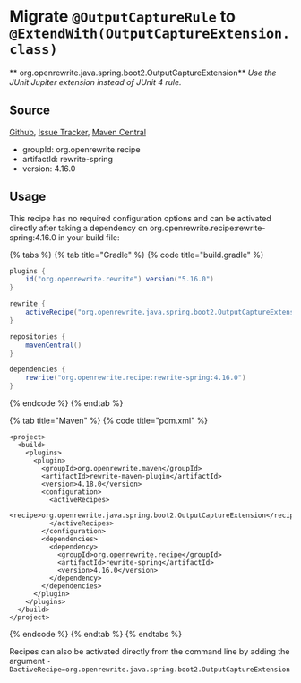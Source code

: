 # Migrate `@OutputCaptureRule` to `@ExtendWith(OutputCaptureExtension.class)`

** org.openrewrite.java.spring.boot2.OutputCaptureExtension**
_Use the JUnit Jupiter extension instead of JUnit 4 rule._

## Source

[Github](https://github.com/openrewrite/rewrite-spring), [Issue Tracker](https://github.com/openrewrite/rewrite-spring/issues), [Maven Central](https://search.maven.org/artifact/org.openrewrite.recipe/rewrite-spring/4.16.0/jar)

* groupId: org.openrewrite.recipe
* artifactId: rewrite-spring
* version: 4.16.0


## Usage

This recipe has no required configuration options and can be activated directly after taking a dependency on org.openrewrite.recipe:rewrite-spring:4.16.0 in your build file:

{% tabs %}
{% tab title="Gradle" %}
{% code title="build.gradle" %}
```groovy
plugins {
    id("org.openrewrite.rewrite") version("5.16.0")
}

rewrite {
    activeRecipe("org.openrewrite.java.spring.boot2.OutputCaptureExtension")
}

repositories {
    mavenCentral()
}

dependencies {
    rewrite("org.openrewrite.recipe:rewrite-spring:4.16.0")
}
```
{% endcode %}
{% endtab %}

{% tab title="Maven" %}
{% code title="pom.xml" %}
```markup
<project>
  <build>
    <plugins>
      <plugin>
        <groupId>org.openrewrite.maven</groupId>
        <artifactId>rewrite-maven-plugin</artifactId>
        <version>4.18.0</version>
        <configuration>
          <activeRecipes>
            <recipe>org.openrewrite.java.spring.boot2.OutputCaptureExtension</recipe>
          </activeRecipes>
        </configuration>
        <dependencies>
          <dependency>
            <groupId>org.openrewrite.recipe</groupId>
            <artifactId>rewrite-spring</artifactId>
            <version>4.16.0</version>
          </dependency>
        </dependencies>
      </plugin>
    </plugins>
  </build>
</project>
```
{% endcode %}
{% endtab %}
{% endtabs %}

Recipes can also be activated directly from the command line by adding the argument `-DactiveRecipe=org.openrewrite.java.spring.boot2.OutputCaptureExtension`

